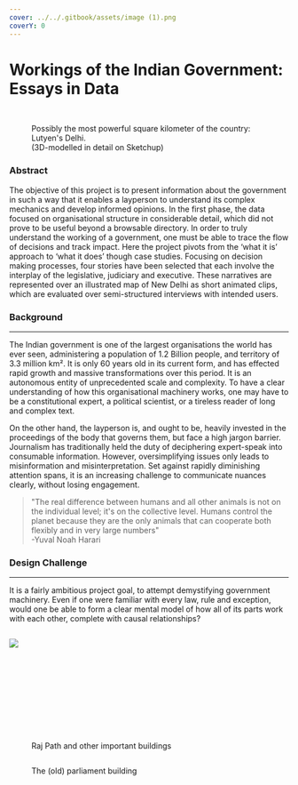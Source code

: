 ```yaml
---
cover: ../../.gitbook/assets/image (1).png
coverY: 0
---
```


# Workings of the Indian Government: Essays in Data

<figure><img src="../../.gitbook/assets/image (4).png" alt=""><figcaption></figcaption></figure>

<figure><img src="../../.gitbook/assets/image.png" alt=""><figcaption><p>Possibly the most powerful square kilometer of the country: Lutyen's Delhi. <br>(3D-modelled in detail on Sketchup)</p></figcaption></figure>

### Abstract

The objective of this project is to present information about the government in such a way that it enables a layperson to understand its complex mechanics and develop informed opinions. In the first phase, the data focused on organisational structure in considerable detail, which did not prove to be useful beyond a browsable directory. In order to truly understand the working of a government, one must be able to trace the flow of decisions and track impact. Here the project pivots from the ‘what it is’ approach to ‘what it does’ though case studies. Focusing on decision making processes, four stories have been selected that each involve the interplay of the legislative, judiciary and executive. These narratives are represented over an illustrated map of New Delhi as short animated clips, which are evaluated over semi-structured interviews with intended users.

### Background

***

The Indian government is one of the largest organisations the world has ever seen, administering a population of 1.2 Billion people, and territory of 3.3 million km². It is only 60 years old in its current form, and has effected rapid growth and massive transformations over this period. It is an autonomous entity of unprecedented scale and complexity. To have a clear understanding of how this organisational machinery works, one may have to be a constitutional expert, a political scientist, or a tireless reader of long and complex text.

On the other hand, the layperson is, and ought to be, heavily invested in the proceedings of the body that governs them, but face a high jargon barrier. Journalism has traditionally held the duty of deciphering expert-speak into consumable information. However, oversimplifying issues only leads to misinformation and misinterpretation. Set against rapidly diminishing attention spans, it is an increasing challenge to communicate nuances clearly, without losing engagement.

> "The real difference between humans and all other animals is not on the individual level; it's on the collective level. Humans control the planet because they are the only animals that can cooperate both flexibly and in very large numbers"\
> \-Yuval Noah Harari

### Design Challenge

***

It is a fairly ambitious project goal, to attempt demystifying government machinery. Even if one were familiar with every law, rule and exception, would one be able to form a clear mental model of how all of its parts work with each other, complete with causal relationships?

<figure><img src="../../.gitbook/assets/image (5).png" alt=""><figcaption></figcaption></figure>

![](<../../.gitbook/assets/image (7).png>)

<figure><img src="../../.gitbook/assets/image (8).png" alt=""><figcaption></figcaption></figure>

<figure><img src="../../.gitbook/assets/image (9).png" alt=""><figcaption></figcaption></figure>

<figure><img src="../../.gitbook/assets/image (12).png" alt=""><figcaption></figcaption></figure>

<figure><img src="../../.gitbook/assets/image (11).png" alt=""><figcaption></figcaption></figure>

<figure><img src="../../.gitbook/assets/image (13).png" alt=""><figcaption></figcaption></figure>

<figure><img src="../../.gitbook/assets/image (15).png" alt=""><figcaption></figcaption></figure>

<figure><img src="../../.gitbook/assets/image (16).png" alt=""><figcaption></figcaption></figure>

<figure><img src="../../.gitbook/assets/image (17).png" alt=""><figcaption></figcaption></figure>

<figure><img src="../../.gitbook/assets/image (18).png" alt=""><figcaption></figcaption></figure>

<figure><img src="../../.gitbook/assets/image (19).png" alt=""><figcaption></figcaption></figure>

<figure><img src="../../.gitbook/assets/image (6).png" alt=""><figcaption><p>Raj Path and other important buildings</p></figcaption></figure>

<figure><img src="../../.gitbook/assets/image (1).png" alt=""><figcaption><p>The (old) parliament building</p></figcaption></figure>


